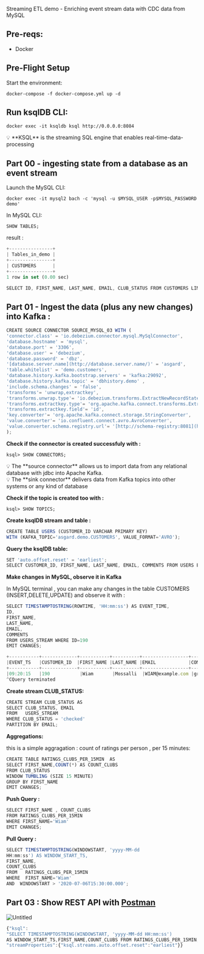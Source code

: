 Streaming ETL demo - Enriching event stream data with CDC data from MySQL

## ****Pre-reqs:****

- Docker

## **Pre-Flight Setup**

Start the environment:

`docker-compose -f docker-compose.yml up -d`

## ****Run ksqlDB CLI:****

`docker exec -it ksqldb ksql http://0.0.0.0:8084`

<aside>
💡 **KSQL** is the streaming SQL engine that enables real-time-data-processing

</aside>

## ****Part 00 - ingesting state from a database as an event stream****

Launch the MySQL CLI:

`docker exec -it mysql2 bach -c 'mysql -u $MYSQL_USER -p$MYSQL_PASSWORD demo'` 

In MySQL CLI:

`SHOW TABLES;`

result :

```jsx
+----------------+
| Tables_in_demo |
+----------------+
| CUSTOMERS      |
+----------------+
1 row in set (0.00 sec)
```

```jsx
SELECT ID, FIRST_NAME, LAST_NAME, EMAIL, CLUB_STATUS FROM CUSTOMERS LIMIT 5;
```

## ****Part 01 - Ingest the data (plus any new changes) into Kafka :****

```jsx
CREATE SOURCE CONNECTOR SOURCE_MYSQL_03 WITH (
'connector.class' = 'io.debezium.connector.mysql.MySqlConnector',
'database.hostname' = 'mysql',
'database.port' = '3306',
'database.user' = 'debezium',
'database.password' = 'dbz',
'[database.server.name](http://database.server.name/)' = 'asgard',
'table.whitelist' = 'demo.customers',
'database.history.kafka.bootstrap.servers' = 'kafka:29092',
'database.history.kafka.topic' = 'dbhistory.demo' ,
'include.schema.changes' = 'false',
'transforms'= 'unwrap,extractkey',
'transforms.unwrap.type'= 'io.debezium.transforms.ExtractNewRecordState',
'transforms.extractkey.type'= 'org.apache.kafka.connect.transforms.ExtractField$Key',
'transforms.extractkey.field'= 'id',
'key.converter'= 'org.apache.kafka.connect.storage.StringConverter',
'value.converter'= 'io.confluent.connect.avro.AvroConverter',
'value.converter.schema.registry.url'= '[http://schema-registry:8081](http://schema-registry:8081/)'
);
```

**Check if the connector is created successfuly with :**

`ksql> SHOW CONNECTORS;`

<aside>
💡 The **source connector** allows us to import data from any relational database with jdbc into Apache Kafka.

</aside>

<aside>
💡 The **sink connector** delivers data from Kafka topics into other systems or any kind of database

</aside>

**Check if the topic is created too with :**

`ksql> SHOW TOPICS;`

**Create ksqlDB stream and table :**

```jsx
CREATE TABLE USERS (CUSTOMER_ID VARCHAR PRIMARY KEY)
WITH (KAFKA_TOPIC='asgard.demo.CUSTOMERS', VALUE_FORMAT='AVRO');
```

**Query the ksqlDB table:**

```jsx
SET 'auto.offset.reset' = 'earliest';
SELECT CUSTOMER_ID, FIRST_NAME, LAST_NAME, EMAIL, COMMENTS FROM USERS EMIT CHANGES LIMIT 5;
```

****Make changes in MySQL, observe it in Kafka****

In MySQL terminal , you can make any changes in the table CUSTOMERS (INSERT,DELETE,UPDATE) and observe it with :

```jsx
SELECT TIMESTAMPTOSTRING(ROWTIME, 'HH:mm:ss') AS EVENT_TIME,
ID,
FIRST_NAME,
LAST_NAME,
EMAIL,
COMMENTS
FROM USERS_STREAM WHERE ID=190
EMIT CHANGES;
```

```jsx
+-----------+-------------+-----------+----------+-----------------+------------+
|EVENT_TS   |CUSTOMER_ID  |FIRST_NAME |LAST_NAME |EMAIL            |COMMENTS    |
+-----------+-------------+-----------+----------+-----------------+------------+
|09:20:15   |190           |Wiam       |Mossalli  |WIAM@example.com |great      |
^CQuery terminated
```

**Create stream CLUB_STATUS:**

```jsx
CREATE STREAM CLUB_STATUS AS
SELECT CLUB_STATUS, EMAIL
FROM   USERS_STREAM
WHERE CLUB_STATUS = 'checked'
PARTITION BY EMAIL;
```

**Aggregations:**

this is a simple aggragation : count of ratings per person , per 15 minutes: 

```jsx
CREATE TABLE RATINGS_CLUBS_PER_15MIN  AS
SELECT FIRST_NAME,COUNT(*) AS COUNT_CLUBS
FROM CLUB_STATUS
WINDOW TUMBLING (SIZE 15 MINUTE)
GROUP BY FIRST_NAME
EMIT CHANGES;
```

**Push Query :** 

```jsx
SELECT FIRST_NAME , COUNT_CLUBS
FROM RATINGS_CLUBS_PER_15MIN
WHERE FIRST_NAME='Wiam'
EMIT CHANGES;
```

**Pull Query :**

```jsx
SELECT TIMESTAMPTOSTRING(WINDOWSTART, 'yyyy-MM-dd
HH:mm:ss') AS WINDOW_START_TS,
FIRST_NAME,
COUNT_CLUBS
FROM   RATINGS_CLUBS_PER_15MIN
WHERE  FIRST_NAME='Wiam'
AND  WINDOWSTART > '2020-07-06T15:30:00.000';
```

## Part 03 : Show REST API with [Postman](https://github.com/confluentinc/demo-scene/blob/master/build-a-streaming-pipeline/ksqlDB.postman_collection.json)

![Untitled](https://s3-us-west-2.amazonaws.com/secure.notion-static.com/ebd590b7-7918-4789-8d24-4ffa8aa0a072/Untitled.png)

```jsx
{"ksql":
"SELECT TIMESTAMPTOSTRING(WINDOWSTART, 'yyyy-MM-dd HH:mm:ss')
AS WINDOW_START_TS,FIRST_NAME,COUNT_CLUBS FROM RATINGS_CLUBS_PER_15MIN;",
"streamProperties":{"ksql.streams.auto.offset.reset":"earliest"}}
```
